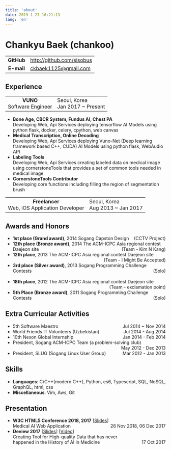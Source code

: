 ```yaml
---
title: 'about'
date: 2019-1-27 16:21:13
lang: 'en'
---
```


# Chankyu Baek (chankoo)

<div align="center">


</div>

|            |                              |
| :--------: | ---------------------------- |
| **GitHub** | http://github.com/sisobus    |
| **E-mail** | ckbaek1125@gmail.com           |





## Experience


|            |                              |
| :--------: | ---------------------------- |
| **VUNO**<br>Software Engineer| Seoul, Korea<br>Jan 2017 ~ Present |


* **Bone Age, CBCR System, Fundus AI, Chest PA**<br>Developing Web, Api Services deploying tensorflow AI Models using python flask, docker, celery, cpython, web canvas
* **Medical Transcription, Online Decoding**<br>Developing Web, Api Services deploying Vuno-Net (Deep learning framework based C++, CUDA) AI Models using python flask, WebAudio API
* **Labeling Tools**<br>Developing Web, Api Services creating labeled data on medical image using cornerstoneTools that provides a set of common tools needed in medical image 
* **CornerstoneTools Contributor**<br>Developing core functions including filling the region of segmentation brush 

|            |                              |
| :--------: | ---------------------------- |
| **Freelancer**<br>Web, iOS Application Developer| Seoul, Korea<br>Aug 2013 ~ Jan 2017 |

## Awards and Honors

* **1st place (Grand award)**, 2014 Sogang Capston Design<span style="float: right">(CCTV Project)</span>
* **12th place (Bronze award)**, 2014 The ACM-ICPC Asia regional contest Daejeon site<span style="float: right">(Team - Kim N Kang)</span><br>
* **12th place**, 2013 The ACM-ICPC Asia regional contest Daejeon site<span style="float: right">(Team - I Might Be Accepted)</span><br><br>
* **3rd place (Silver award)**, 2013 Sogang Programming Challenge Contests<span style="float: right">(Solo)</span><br><br>
* **18th place**, 2012 The ACM-ICPC Asia regional contest Daejeon site<span style="float: right">(Team - exclamation point)</span><br><br>
* **5th Place (Bronze award)**, 2011 Sogang Programming Challenge Contests<span style="float: right">(Solo)</span>

## Extra Curricular Activities

* 5th Software Maestro<span style="float: right">Jul 2014 ~ Nov 2014</span>
* World Friends IT Volunteers (Uzbekistan)<span style="float: right">Jul 2014 - Aug 2014</span>
* 10th Nexon Global Internship<span style="float: right">Jan 2014 - Feb 2014</span>
* President, Sogang ACM-ICPC Team (a problem-solving club)<span style="float: right">May 2012 - Dec 2013</span><br><br>
* President, SLUG (Sogang Linux User Group)<span style="float: right">Mar 2012 - Jan 2013</span>

## Skills

* **Languages**: C/C++(modern C++), Python, es6, Typescript, SQL, NoSQL, GraphQL, html, css
* **Miscellaneous**: Vim, Aws, Git

## Presentation

* **W3C HTML5 Conference 2018, 2017** [[Slides](https://api.sisobus.com/share/html5forum_vuno_2018.pdf)]<br>
Medical AI Web Application<span style="float: right">26 Nov 2018, 06 Dec 2017</span>
* **Deview 2017** [[Slides](https://www.slideshare.net/deview/213-ai-data)] [[Video](https://www.youtube.com/watch?v=ss-VTkISf1o&feature=youtu.be)]<br>
Creating Tool for High-quality Data that has never<br>happened in the History of AI in Medicine<span style="float: right">17 Oct 2017</span>

